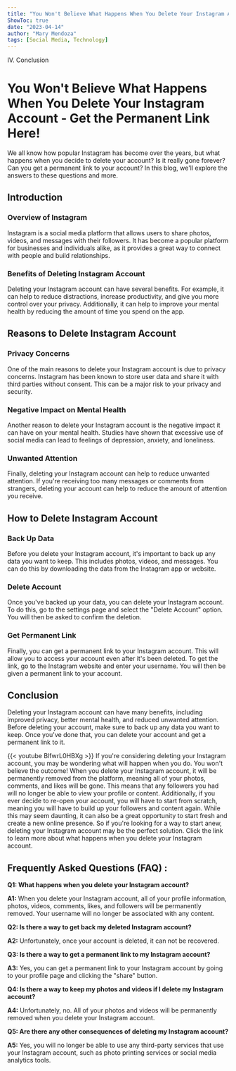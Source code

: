 ```yaml
---
title: "You Won't Believe What Happens When You Delete Your Instagram Account - Get the Permanent Link Here!"
ShowToc: true 
date: "2023-04-14"
author: "Mary Mendoza" 
tags: [Social Media, Technology]
---
```

IV. Conclusion

# You Won't Believe What Happens When You Delete Your Instagram Account - Get the Permanent Link Here!

We all know how popular Instagram has become over the years, but what happens when you decide to delete your account? Is it really gone forever? Can you get a permanent link to your account? In this blog, we'll explore the answers to these questions and more. 

## Introduction

### Overview of Instagram

Instagram is a social media platform that allows users to share photos, videos, and messages with their followers. It has become a popular platform for businesses and individuals alike, as it provides a great way to connect with people and build relationships.

### Benefits of Deleting Instagram Account

Deleting your Instagram account can have several benefits. For example, it can help to reduce distractions, increase productivity, and give you more control over your privacy. Additionally, it can help to improve your mental health by reducing the amount of time you spend on the app.

## Reasons to Delete Instagram Account

### Privacy Concerns

One of the main reasons to delete your Instagram account is due to privacy concerns. Instagram has been known to store user data and share it with third parties without consent. This can be a major risk to your privacy and security.

### Negative Impact on Mental Health

Another reason to delete your Instagram account is the negative impact it can have on your mental health. Studies have shown that excessive use of social media can lead to feelings of depression, anxiety, and loneliness.

### Unwanted Attention

Finally, deleting your Instagram account can help to reduce unwanted attention. If you're receiving too many messages or comments from strangers, deleting your account can help to reduce the amount of attention you receive.

## How to Delete Instagram Account

### Back Up Data

Before you delete your Instagram account, it's important to back up any data you want to keep. This includes photos, videos, and messages. You can do this by downloading the data from the Instagram app or website.

### Delete Account

Once you've backed up your data, you can delete your Instagram account. To do this, go to the settings page and select the "Delete Account" option. You will then be asked to confirm the deletion.

### Get Permanent Link

Finally, you can get a permanent link to your Instagram account. This will allow you to access your account even after it's been deleted. To get the link, go to the Instagram website and enter your username. You will then be given a permanent link to your account.

## Conclusion

Deleting your Instagram account can have many benefits, including improved privacy, better mental health, and reduced unwanted attention. Before deleting your account, make sure to back up any data you want to keep. Once you've done that, you can delete your account and get a permanent link to it.

{{< youtube BlfwrL0HBXg >}} 
If you're considering deleting your Instagram account, you may be wondering what will happen when you do. You won't believe the outcome! When you delete your Instagram account, it will be permanently removed from the platform, meaning all of your photos, comments, and likes will be gone. This means that any followers you had will no longer be able to view your profile or content. Additionally, if you ever decide to re-open your account, you will have to start from scratch, meaning you will have to build up your followers and content again. While this may seem daunting, it can also be a great opportunity to start fresh and create a new online presence. So if you're looking for a way to start anew, deleting your Instagram account may be the perfect solution. Click the link to learn more about what happens when you delete your Instagram account.

## Frequently Asked Questions (FAQ) :
**Q1: What happens when you delete your Instagram account?**

**A1:** When you delete your Instagram account, all of your profile information, photos, videos, comments, likes, and followers will be permanently removed. Your username will no longer be associated with any content. 

**Q2: Is there a way to get back my deleted Instagram account?**

**A2:** Unfortunately, once your account is deleted, it can not be recovered. 

**Q3: Is there a way to get a permanent link to my Instagram account?**

**A3:** Yes, you can get a permanent link to your Instagram account by going to your profile page and clicking the "share" button.

**Q4: Is there a way to keep my photos and videos if I delete my Instagram account?**

**A4:** Unfortunately, no. All of your photos and videos will be permanently removed when you delete your Instagram account. 

**Q5: Are there any other consequences of deleting my Instagram account?**

**A5:** Yes, you will no longer be able to use any third-party services that use your Instagram account, such as photo printing services or social media analytics tools.


